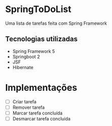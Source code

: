 # SpringToDoList
Uma lista de tarefas feita com Spring Framework

## Tecnologias utilizadas
- Spring Framework 5
- Springboot 2
- JSF
- Hibernate

# Implementações
- [ ] Criar tarefa
- [ ] Remover tarefa
- [ ] Marcar tarefa concluída
- [ ] Desmarcar tarefa concluída
